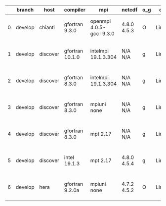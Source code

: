|    | branch   | host     | compiler        | mpi                     | netcdf      | o_g   | os    | build   | u_pass   | u_fail   | s_pass   | s_fail   | e_pass   | e_fail   | nuopc_pass   | nuopc_fail   | artifacts_hash                                                                                                                                                      | modified                  |
|----|----------|----------|-----------------|-------------------------|-------------|-------|-------|---------|----------|----------|----------|----------|----------|----------|--------------|--------------|---------------------------------------------------------------------------------------------------------------------------------------------------------------------|---------------------------|
|  0 | develop  | chianti  | gfortran 9.3.0  | openmpi 4.0.5-gcc-9.3.0 | 4.8.0 4.5.3 | O     | Linux | pass    | 13685    | 0        | 49       | 0        | 80       | 0        | 50           | 0            | [artifacts](https://github.com/esmf-org/esmf-test-artifacts/tree/f426a6ab266f7ce498c9a29913915a1b2d3c93cb/develop/chianti/gfortran/9.3.0/O/openmpi/4.0.5-gcc-9.3.0) | 2022-03-24 01:54:31 -0400 |
|  1 | develop  | discover | gfortran 10.1.0 | intelmpi 19.1.3.304     | N/A N/A     | g     | Linux | pass    | 13670    | 15       | 49       | 0        | 80       | 0        | 50           | 0            | [artifacts](https://github.com/esmf-org/esmf-test-artifacts/tree/f305426a6c27c41a1bbf416705f72ee9f51c3116/develop/discover/gfortran/10.1.0/g/intelmpi/19.1.3.304)   | 2022-03-24 01:53:23 -0400 |
|  2 | develop  | discover | gfortran 8.3.0  | intelmpi 19.1.3.304     | N/A N/A     | g     | Linux | pass    | 13670    | 15       | 49       | 0        | 80       | 0        | 50           | 0            | [artifacts](https://github.com/esmf-org/esmf-test-artifacts/tree/18c6b4050898ed224777a5eac4a33bceb29ca3f2/develop/discover/gfortran/8.3.0/g/intelmpi/19.1.3.304)    | 2022-03-24 01:51:46 -0400 |
|  3 | develop  | discover | gfortran 8.3.0  | mpiuni none             | N/A N/A     | g     | Linux | pass    | 12158    | 0        | 8        | 0        | 43       | 0        | 0            | 50           | [artifacts](https://github.com/esmf-org/esmf-test-artifacts/tree/5e8d5d2fa28b9547796ab39de228722c7c6f0298/develop/discover/gfortran/8.3.0/g/mpiuni/none)            | 2022-03-24 01:43:08 -0400 |
|  4 | develop  | discover | gfortran 8.3.0  | mpt 2.17                | N/A N/A     | g     | Linux | pass    | 13685    | 0        | 49       | 0        | 80       | 0        | 46           | 4            | [artifacts](https://github.com/esmf-org/esmf-test-artifacts/tree/8cab76eba74c3c6255dcf2cf75326a81a540f42b/develop/discover/gfortran/8.3.0/g/mpt/2.17)               | 2022-03-24 01:46:28 -0400 |
|  5 | develop  | discover | intel 19.1.3    | mpt 2.17                | 4.8.0 4.5.4 | g     | Linux | pass    | 13685    | 0        | 49       | 0        | 80       | 0        | 50           | 0            | [artifacts](https://github.com/esmf-org/esmf-test-artifacts/tree/7721ffb66847f796dd25025a2db11fed0a7b7c78/develop/discover/intel/19.1.3/g/mpt/2.17)                 | 2022-03-24 01:56:24 -0400 |
|  6 | develop  | hera     | gfortran 9.2.0a | mpiuni none             | 4.7.2 4.5.2 | O     | Linux | pass    | pending  | pending  | pending  | pending  | pending  | pending  | pending      | pending      | [artifacts](https://github.com/esmf-org/esmf-test-artifacts/tree/7e787599e684d4504f2d8df13fb35ca411e86c55/develop/hera/gfortran/9.2.0a/O/mpiuni/none)               | 2022-03-24 05:53:10 +0000 |